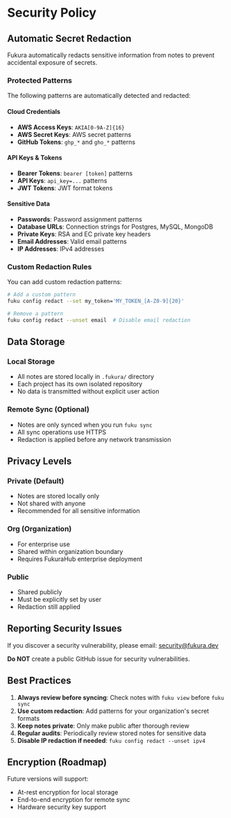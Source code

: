 # Security Policy

## Automatic Secret Redaction

Fukura automatically redacts sensitive information from notes to prevent accidental exposure of secrets.

### Protected Patterns

The following patterns are automatically detected and redacted:

#### Cloud Credentials
- **AWS Access Keys**: `AKIA[0-9A-Z]{16}`
- **AWS Secret Keys**: AWS secret patterns
- **GitHub Tokens**: `ghp_*` and `gho_*` patterns

#### API Keys & Tokens
- **Bearer Tokens**: `bearer [token]` patterns
- **API Keys**: `api_key=...` patterns
- **JWT Tokens**: JWT format tokens

#### Sensitive Data
- **Passwords**: Password assignment patterns
- **Database URLs**: Connection strings for Postgres, MySQL, MongoDB
- **Private Keys**: RSA and EC private key headers
- **Email Addresses**: Valid email patterns
- **IP Addresses**: IPv4 addresses

### Custom Redaction Rules

You can add custom redaction patterns:

```bash
# Add a custom pattern
fuku config redact --set my_token='MY_TOKEN_[A-Z0-9]{20}'

# Remove a pattern
fuku config redact --unset email  # Disable email redaction
```

## Data Storage

### Local Storage
- All notes are stored locally in `.fukura/` directory
- Each project has its own isolated repository
- No data is transmitted without explicit user action

### Remote Sync (Optional)
- Notes are only synced when you run `fuku sync`
- All sync operations use HTTPS
- Redaction is applied before any network transmission

## Privacy Levels

### Private (Default)
- Notes are stored locally only
- Not shared with anyone
- Recommended for all sensitive information

### Org (Organization)
- For enterprise use
- Shared within organization boundary
- Requires FukuraHub enterprise deployment

### Public
- Shared publicly
- Must be explicitly set by user
- Redaction still applied

## Reporting Security Issues

If you discover a security vulnerability, please email: security@fukura.dev

**Do NOT** create a public GitHub issue for security vulnerabilities.

## Best Practices

1. **Always review before syncing**: Check notes with `fuku view` before `fuku sync`
2. **Use custom redaction**: Add patterns for your organization's secret formats
3. **Keep notes private**: Only make public after thorough review
4. **Regular audits**: Periodically review stored notes for sensitive data
5. **Disable IP redaction if needed**: `fuku config redact --unset ipv4`

## Encryption (Roadmap)

Future versions will support:
- At-rest encryption for local storage
- End-to-end encryption for remote sync
- Hardware security key support
